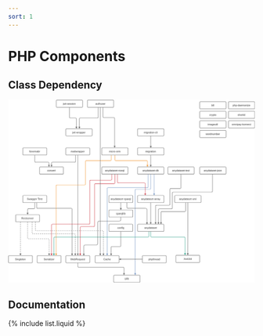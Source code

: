 ```yaml
---
sort: 1
---
```


# PHP Components

## Class Dependency

![Image of class dependency](php_class_dependency.png)

## Documentation

{% include list.liquid %}